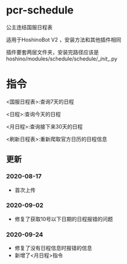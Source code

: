 # pcr-schedule
公主连结国服日程表


适用于HoshinoBot V2 ，安装方法和其他插件相同


插件要套两层文件夹，安装完路径应该是hoshino/modules/schedule/schedule/\__init__.py



# 指令

<国服日程表>:查询7天的日程

<日程>:查询今天的日程

<月日程>:查询接下来30天的日程

<刷新日程表>:重新爬取官方日历的日程信息






## 更新


### 2020-08-17
* 首次上传
### 2020-09-02
* 修复了获取10号以下日期的日程报错的问题
### 2020-09-24
* 修复了没有日程信息时报错的信息
* 新增了<月日程>指令
